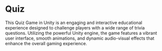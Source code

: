 # Quiz
 This Quiz Game in Unity is an engaging and interactive educational experience designed to challenge players with a wide range of trivia questions. Utilizing the powerful Unity engine, the game features a vibrant user interface, smooth animations, and dynamic audio-visual effects that enhance the overall gaming experience.
